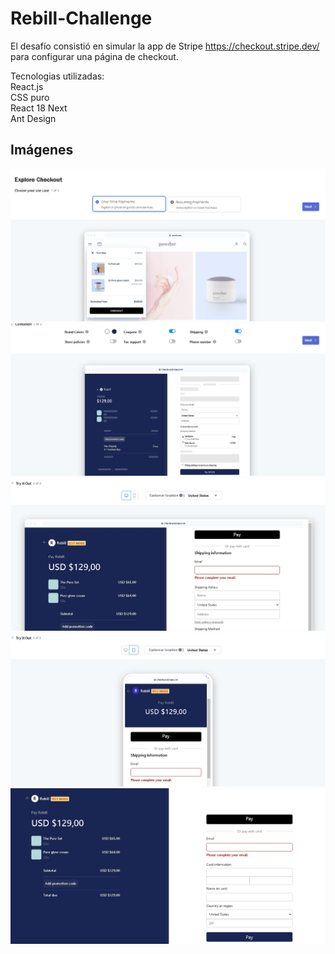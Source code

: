 # Rebill-Challenge
El desafío consistió en simular la app de Stripe https://checkout.stripe.dev/ para configurar una página de checkout.

Tecnologias utilizadas:
<br>
React.js
<br>
CSS puro
<br>
React 18 Next
<br>
Ant Design

## Imágenes

![First Step](/images/1step.jpeg)
![Configure](/images/2step.jpeg)
![Preview](/images/prevdesktop.jpeg)
![Preview](/images/prevmobile.jpeg)
![Checkout](/images/checkout.jpeg)